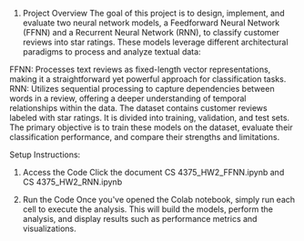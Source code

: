 1. Project Overview
The goal of this project is to design, implement, and evaluate two neural network models, a Feedforward Neural Network (FFNN) and a Recurrent Neural Network (RNN), to classify customer reviews into star ratings. These models leverage different architectural paradigms to process and analyze textual data:

FFNN: Processes text reviews as fixed-length vector representations, making it a straightforward yet powerful approach for classification tasks.
RNN: Utilizes sequential processing to capture dependencies between words in a review, offering a deeper understanding of temporal relationships within the data.
The dataset contains customer reviews labeled with star ratings. It is divided into training, validation, and test sets. The primary objective is to train these models on the dataset, evaluate their classification performance, and compare their strengths and limitations.

Setup Instructions:

1. Access the Code
Click the document CS 4375_HW2_FFNN.ipynb and CS 4375_HW2_RNN.ipynb

2. Run the Code
Once you've opened the Colab notebook, simply run each cell to execute the analysis. This will build the models, perform the analysis, and display results such as performance metrics and visualizations.

